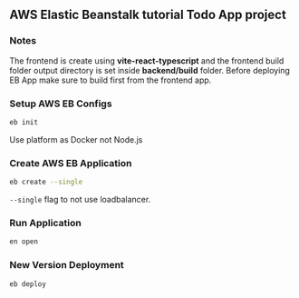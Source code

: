 ## AWS Elastic Beanstalk tutorial Todo App project

### Notes

The frontend is create using **vite-react-typescript** and the frontend build folder output directory is set inside **backend/build** folder. Before deploying EB App make sure to build first from the frontend app.

### Setup AWS EB Configs

```sh
eb init
```

Use platform as Docker not Node.js

### Create AWS EB Application

```sh
eb create --single
```

`--single` flag to not use loadbalancer.

### Run Application

```sh
en open
```

### New Version Deployment

```sh
eb deploy
```
